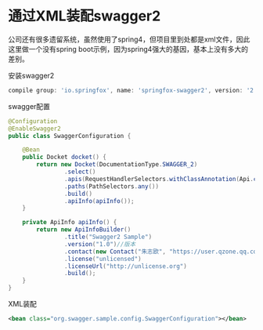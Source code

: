 # 通过XML装配swagger2

公司还有很多遗留系统，虽然使用了spring4，但项目里到处都是xml文件，因此这里做一个没有spring boot示例，因为spring4强大的基因，基本上没有多大的差别。

安装swagger2

```groovy
compile group: 'io.springfox', name: 'springfox-swagger2', version: '2.7.0'
```
swagger配置

```java
@Configuration
@EnableSwagger2
public class SwaggerConfiguration {

    @Bean
    public Docket docket() {
        return new Docket(DocumentationType.SWAGGER_2)
                .select()
                .apis(RequestHandlerSelectors.withClassAnnotation(Api.class))
                .paths(PathSelectors.any())
                .build()
                .apiInfo(apiInfo());
    }

    private ApiInfo apiInfo() {
        return new ApiInfoBuilder()
                .title("Swagger2 Sample")
                .version("1.0")//版本
                .contact(new Contact("朱志欧", "https://user.qzone.qq.com/18403796", "zhuzhiou@qq.com"))//作者
                .license("unlicensed")
                .licenseUrl("http://unlicense.org")
                .build();
    }
}
```

XML装配

```xml
<bean class="org.swagger.sample.config.SwaggerConfiguration"></bean>
```